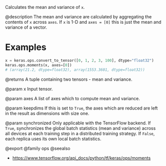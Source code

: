 Calculates the mean and variance of `x`.

@description
The mean and variance are calculated by aggregating the contents of `x`
across `axes`. If `x` is 1-D and `axes = [0]` this is just the mean and
variance of a vector.

# Examples
```python
x = keras.ops.convert_to_tensor([0, 1, 2, 3, 100], dtype="float32")
keras.ops.moments(x, axes=[0])
# (array(21.2, dtype=float32), array(1553.3601, dtype=float32))
```

@returns
A tuple containing two tensors - mean and variance.

@param x
Input tensor.

@param axes
A list of axes which to compute mean and variance.

@param keepdims
If this is set to `True`, the axes which are reduced are left
in the result as dimensions with size one.

@param synchronized
Only applicable with the TensorFlow backend.
If `True`, synchronizes the global batch statistics (mean and
variance) across all devices at each training step in a
distributed training strategy. If `False`, each replica uses its own
local batch statistics.

@export
@family ops
@seealso
+ <https://www.tensorflow.org/api_docs/python/tf/keras/ops/moments>
